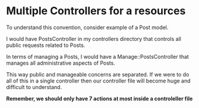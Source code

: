 # Multiple Controllers for a resources
To understand this convention, consider example of a Post model.

I would have PostsController in my controllers directory that controls all public requests related to Posts.

In terms of managing a Posts, I would have a Manage::PostsController that manages all administrative aspects of Posts.

This way public and manageable concerns are separated. If we were to do all of this in a single controller then our controller file will become huge and difficult to understand.

**Remember, we should only have 7 actions at most inside a controleller file**



